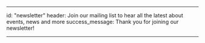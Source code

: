 ---

id: "newsletter"
header: Join our mailing list to hear all the latest about events, news and more
success_message: Thank you for joining our newsletter!

---